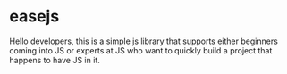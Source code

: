 # easejs
Hello developers, this is a simple js library that supports either beginners coming into JS or experts at JS who want to quickly build a project that happens to have JS in it.
